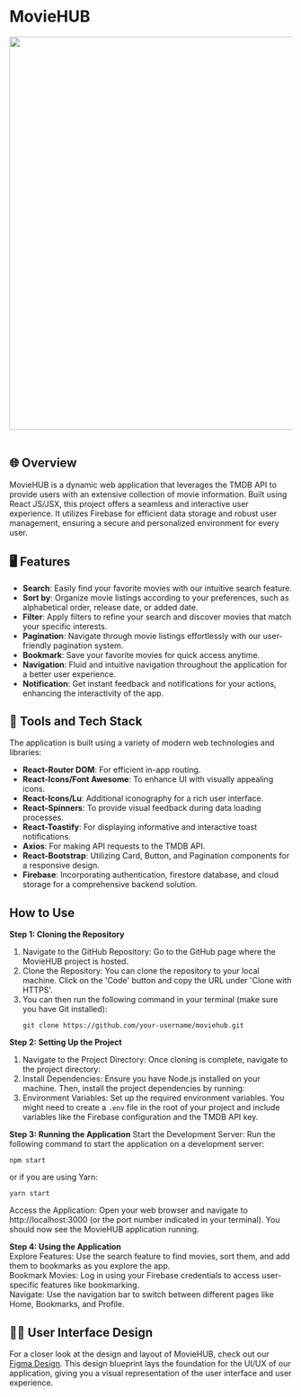 # MovieHUB
<div align="center"><img src="https://miro.medium.com/v2/resize:fit:1400/format:webp/1*8y9sCjaxFmAzEiVEzw3YoQ.jpeg" width="700"/></div><br>

## 🌐 Overview

MovieHUB is a dynamic web application that leverages the TMDB API to provide users with an extensive collection of movie information. Built using React JS/JSX, this project offers a seamless and interactive user experience. It utilizes Firebase for efficient data storage and robust user management, ensuring a secure and personalized environment for every user.

## 🖥️ Features

- **Search**: Easily find your favorite movies with our intuitive search feature.
- **Sort by**: Organize movie listings according to your preferences, such as alphabetical order, release date, or added date.
- **Filter**: Apply filters to refine your search and discover movies that match your specific interests.
- **Pagination**: Navigate through movie listings effortlessly with our user-friendly pagination system.
- **Bookmark**: Save your favorite movies for quick access anytime.
- **Navigation**: Fluid and intuitive navigation throughout the application for a better user experience.
- **Notification**: Get instant feedback and notifications for your actions, enhancing the interactivity of the app.

## 🚀 Tools and Tech Stack

The application is built using a variety of modern web technologies and libraries:
- **React-Router DOM**: For efficient in-app routing.
- **React-Icons/Font Awesome**: To enhance UI with visually appealing icons.
- **React-Icons/Lu**: Additional iconography for a rich user interface.
- **React-Spinners**: To provide visual feedback during data loading processes.
- **React-Toastify**: For displaying informative and interactive toast notifications.
- **Axios**: For making API requests to the TMDB API.
- **React-Bootstrap**: Utilizing Card, Button, and Pagination components for a responsive design.
- **Firebase**: Incorporating authentication, firestore database, and cloud storage for a comprehensive backend solution.

## How to Use

**Step 1: Cloning the Repository**
1. Navigate to the GitHub Repository: Go to the GitHub page where the MovieHUB project is hosted.
2. Clone the Repository: You can clone the repository to your local machine. Click on the 'Code' button and copy the URL under 'Clone with HTTPS'.
3. You can then run the following command in your terminal (make sure you have Git installed):
   ```
   git clone https://github.com/your-username/moviehub.git
   ```

**Step 2: Setting Up the Project**
1. Navigate to the Project Directory: Once cloning is complete, navigate to the project directory:
2. Install Dependencies: Ensure you have Node.js installed on your machine. Then, install the project dependencies by running:
3. Environment Variables: Set up the required environment variables. You might need to create a `.env` file in the root of your project and include variables like the Firebase configuration and the TMDB API key.

**Step 3: Running the Application**
Start the Development Server: Run the following command to start the application on a development server:
```
npm start
```

or if you are using Yarn:
```
yarn start
```

Access the Application: Open your web browser and navigate to http://localhost:3000 (or the port number indicated in your terminal). You should now see the MovieHUB application running.

**Step 4: Using the Application**<br>
Explore Features: Use the search feature to find movies, sort them, and add them to bookmarks as you explore the app.<br>
Bookmark Movies: Log in using your Firebase credentials to access user-specific features like bookmarking.<br>
Navigate: Use the navigation bar to switch between different pages like Home, Bookmarks, and Profile.

## 👨‍💻 User Interface Design

For a closer look at the design and layout of MovieHUB, check out our [Figma Design](https://www.figma.com/file/tEkdZVTU78GMDbOsHr4eYM/MovieHUB?type=design&node-id=453%3A283&mode=design&t=xC5W361jXMmavhdm-1). This design blueprint lays the foundation for the UI/UX of our application, giving you a visual representation of the user interface and user experience.
